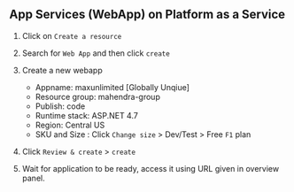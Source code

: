 ## App Services (WebApp) on Platform as a Service

1. Click on `Create a resource`
2. Search for `Web App` and then click `create`
3. Create a new webapp

    - Appname:          maxunlimited    [Globally Unqiue]
    - Resource group:   mahendra-group
    - Publish:          code
    - Runtime stack:    ASP.NET 4.7
    - Region:           Central US
    - SKU and Size :    Click `Change size` > Dev/Test > Free `F1` plan

4.  Click `Review & create` > `create`
5.  Wait for application to be ready, access it using URL given in overview
    panel.